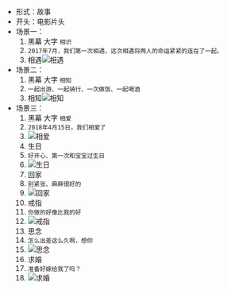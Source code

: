 


- 形式：故事
- 开头：电影片头
- 场景一：
    1. 黑幕 大字 `相识`
    1. `2017年7月，我们第一次相遇，这次相遇将两人的命运紧紧的连在了一起。`
    1. 相遇![相遇](https://raw.githubusercontent.com/wangjihang/img/master/20200820184017.png)
- 场景二：
    1. 黑幕 大字 `相知`
    1. `一起出游、一起骑行、一次做饭、一起喝酒`
    1. 相知![相知](https://raw.githubusercontent.com/wangjihang/img/master/20200820184215.png)
- 场景三：
    1. 黑幕 大字 `相爱`
    1. `2018年4月15日，我们相爱了`
    1. ![相爱](https://raw.githubusercontent.com/wangjihang/img/master/20200820184357.png)
    1. 生日
    1. `好开心、第一次和宝宝过生日`
    1. ![生日](https://raw.githubusercontent.com/wangjihang/img/master/20200820184644.png)
    1. 回家
    1. `别紧张、麻麻很好的`
    1. ![回家](https://raw.githubusercontent.com/wangjihang/img/master/20200820184804.png)
    1. 戒指
    1. `你做的好像比我的好`
    1. ![戒指](https://raw.githubusercontent.com/wangjihang/img/master/20200820184850.png)
    1. 思念
    1. `怎么出差这么久啊，想你`
    1. ![思念](https://raw.githubusercontent.com/wangjihang/img/master/20200820185221.png)
    1. 求婚
    1. `准备好嫁给我了吗？`
    1. ![求婚](https://raw.githubusercontent.com/wangjihang/img/master/20200820185314.png)